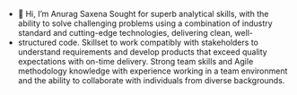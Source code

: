 - 👋 Hi, I’m Anurag Saxena Sought for superb analytical skills, with the ability to solve challenging problems using a combination of industry standard and cutting-edge technologies, delivering clean, well-
- structured code. Skillset to work compatibly with stakeholders to understand requirements and develop products that exceed quality expectations with on-time delivery. Strong team skills and Agile methodology knowledge with experience working in a team
environment and the ability to collaborate with individuals from diverse backgrounds.
